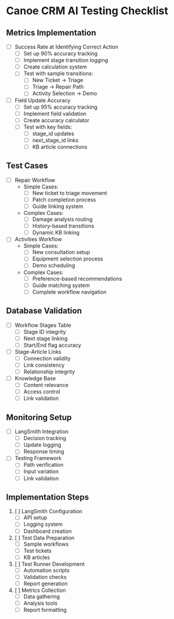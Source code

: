 # Canoe CRM AI Testing Checklist

## Metrics Implementation
- [ ] Success Rate at Identifying Correct Action
  - [ ] Set up 90% accuracy tracking
  - [ ] Implement stage transition logging
  - [ ] Create calculation system
  - [ ] Test with sample transitions:
    - [ ] New Ticket → Triage
    - [ ] Triage → Repair Path
    - [ ] Activity Selection → Demo

- [ ] Field Update Accuracy
  - [ ] Set up 95% accuracy tracking
  - [ ] Implement field validation
  - [ ] Create accuracy calculator
  - [ ] Test with key fields:
    - [ ] stage_id updates
    - [ ] next_stage_id links
    - [ ] KB article connections

## Test Cases
- [ ] Repair Workflow
  - Simple Cases:
    - [ ] New ticket to triage movement
    - [ ] Patch completion process
    - [ ] Guide linking system
  - Complex Cases:
    - [ ] Damage analysis routing
    - [ ] History-based transitions
    - [ ] Dynamic KB linking

- [ ] Activities Workflow
  - Simple Cases:
    - [ ] New consultation setup
    - [ ] Equipment selection process
    - [ ] Demo scheduling
  - Complex Cases:
    - [ ] Preference-based recommendations
    - [ ] Guide matching system
    - [ ] Complete workflow navigation

## Database Validation
- [ ] Workflow Stages Table
  - [ ] Stage ID integrity
  - [ ] Next stage linking
  - [ ] Start/End flag accuracy

- [ ] Stage-Article Links
  - [ ] Connection validity
  - [ ] Link consistency
  - [ ] Relationship integrity

- [ ] Knowledge Base
  - [ ] Content relevance
  - [ ] Access control
  - [ ] Link validation

## Monitoring Setup
- [ ] LangSmith Integration
  - [ ] Decision tracking
  - [ ] Update logging
  - [ ] Response timing

- [ ] Testing Framework
  - [ ] Path verification
  - [ ] Input variation
  - [ ] Link validation

## Implementation Steps
1. [ ] LangSmith Configuration
   - [ ] API setup
   - [ ] Logging system
   - [ ] Dashboard creation

2. [ ] Test Data Preparation
   - [ ] Sample workflows
   - [ ] Test tickets
   - [ ] KB articles

3. [ ] Test Runner Development
   - [ ] Automation scripts
   - [ ] Validation checks
   - [ ] Report generation

4. [ ] Metrics Collection
   - [ ] Data gathering
   - [ ] Analysis tools
   - [ ] Report formatting 